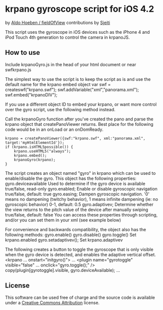 krpano gyroscope script for iOS 4.2 
===================================
by [Aldo Hoeben / fieldOfView](http://fieldofview.com/) 
contributions by [Sjeiti](ronvalstar.nl/) 

This script uses the gyroscope in iOS devices such as the 
iPhone 4 and iPod Touch 4th generation to control the camera in
krpanoJS.

How to use
----------

Include krpanoGyro.js in the head of your html document or near 
swfkrpano.js

The simplest way to use the script is to keep the script as is 
and use the default name for the krpano embed object
	var swf = createswf("krpano.swf");
	swf.addVariable("xml","panorama.xml");
	swf.embed("krpanoDIV");

If you use a different object ID to embed your krpano, or want 
more control over the gyro script, use the following method 
instead.

Call the krpanoGyro function after you've created the pano and 
parse the krpano object that createPanoViewer returns.
Best place for the following code would be in an onLoad or an 
onDomReady.

	krpano = createPanoViewer({swf:"krpano.swf", xml:"panorama.xml", target:'myHtmlElementId'});
	if (krpano.isHTML5possible()) {
		krpano.useHTML5("always");
		krpano.embed();
		krpanoGyro(krpano);
	}

The script creates an object named "gyro" in krpano which can be used to enable/disable the gyro. 
This object has the following properties:
	gyro.deviceavailable 
		Used to determine if the gyro device is available 
		true/false, read-only
	gyro.enabled;
		Enable or disable gyroscopic navigation 
		true/false, default: true
	gyro.easing;
		Dampen gyroscopic navigation. '0' means no dampening (twitchy behavior), 1 means infinite dampening (ie: no gyroscopic behavior)
		0-1, default: 0.5
	gyro.adaptivev;
		Determine whether the view returns to the pitch value of the device after manually swiping
		true/false, default: false
You can access these properties through scripting, and/or you can set them in your xml (see example below)

For convenience and backwards compatibility, the object also has the following methods:
	gyro.enable()
	gyro.disable() 
	gyro.toggle()
		Set krpano.enabled 
	gyro.setadaptivev();
		Set krpano.adaptivev

The following creates a button to toggle the gyroscope that is only visible when the gyro device is detected, and enables the adaptive vertical offset.
	<krpano ... onstart="initgyro()">
		...
		<gyro easing="0.1" adaptivev="true" />
		<plugin name="gyrotoggle" visible="false" ... onclick="gyro.toggle();" />
		<action name="initgyro"> 
			copy(plugin[gyrotoggle].visible, gyro.deviceAvailable);
		</action>
		...

License
-------

This software can be used free of charge and the source code is available under a [Creative Commons Attribution](http://creativecommons.org/licenses/by/3.0/) license.